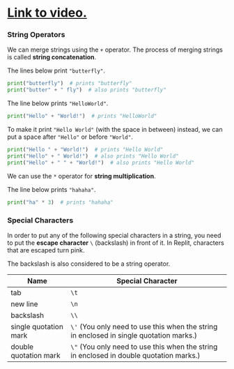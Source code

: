 # [Link to video.](https://www.youtube.com/watch?v=ZC7uS5kjYhc&list=PLVD25niNi0Bkf2psAf7PzB1SV068XyNPo&index=7)

### String Operators

We can merge strings using the `+` operator.  The process of merging strings is called **string concatenation**.

The lines below print `"butterfly"`.

```python
print("butterfly")  # prints "butterfly"
print("butter" + " fly")  # also prints "butterfly"
```

The line below prints `"HelloWorld"`.

```python
print("Hello" + "World!")  # prints "HelloWorld"
```

To make it print `"Hello World"` (with the space in between) instead, we can put a space after `"Hello"` or before `"World"`.

```python
print("Hello " + "World!")  # prints "Hello World"
print("Hello" + " World!")  # also prints "Hello World"
print("Hello" + " " + "World!")  # also prints "Hello World"
```

We can use the `*` operator for **string multiplication**.

The line below prints `"hahaha"`.

```python
print("ha" * 3)  # prints "hahaha"
```

### Special Characters

In order to put any of the following special characters in a string, you need to put the **escape character** ``\`` (backslash) in front of it. In Replit, characters that are escaped turn pink.

The backslash is also considered to be a string operator. 

| Name | Special Character |
| --- | --- |
| tab | `\t` |
| new line | `\n`|
| backslash | `\\` |
| single quotation mark | `\'` (You only need to use this when the string in enclosed in single quotation marks.) |
| double quotation mark | `\"` (You only need to use this when the string in enclosed in double quotation marks.) |
